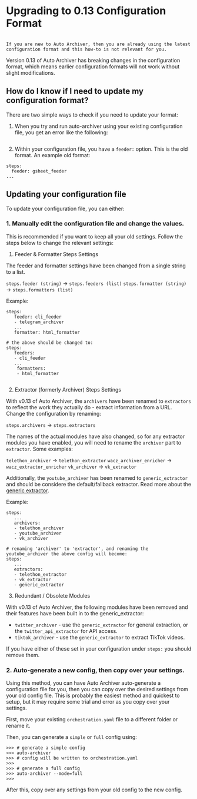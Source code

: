 # Upgrading to 0.13 Configuration Format

```{note} This how-to is only relevant for people who used Auto Archiver before February 2025 (versions prior to 0.13).

If you are new to Auto Archiver, then you are already using the latest configuration format and this how-to is not relevant for you.
```

Version 0.13 of Auto Archiver has breaking changes in the configuration format, which means earlier configuration formats will not work without slight modifications.

## How do I know if I need to update my configuration format?

There are two simple ways to check if you need to update your format:

1. When you try and run auto-archiver using your existing configuration file, you get an error like the following:

```AssertionError: No feeders were configured. Make sure to set at least one feeder in your configuration file or on the command line (using --feeders)
```

2. Within your configuration file, you have a `feeder:` option. This is the old format. An example old format:
```{yaml}
steps:
  feeder: gsheet_feeder
...
```

## Updating your configuration file

To update your configuration file, you can either:

### 1. Manually edit the configuration file and change the values.

This is recommended if you want to keep all your old settings. Follow the steps below to change the relevant settings:

1. Feeder & Formatter Steps Settings

The feeder and formatter settings have been changed from a single string to a list.

`steps.feeder (string)` → `steps.feeders (list)`
`steps.formatter (string)` → `steps.formatters (list)`

Example:
```{yaml}
steps:
   feeder: cli_feeder
   - telegram_archiver
   ...
   formatter: html_formatter

# the above should be changed to:
steps:
   feeders:
   - cli_feeder
   ...
    formatters:
    - html_formatter
```

```{note} Auto Archiver still only supports one feeder and formatter, but from v0.13 onwards they must be added to the configuration file as a list.
```

2. Extractor (formerly Archiver) Steps Settings

With v0.13 of Auto Archiver, the `archivers` have been renamed to `extractors` to reflect the work they actually do - extract information from a URL. Change the configuration by renaming:

`steps.archivers` → `steps.extractors`

The names of the actual modules have also changed, so for any extractor modules you have enabled, you will need to rename the `archiver` part to `extractor`. Some examples:

`telethon_archiver` → `telethon_extractor`
`wacz_archiver_enricher` → `wacz_extractor_enricher`
`vk_archiver` → `vk_extractor`

Additionally, the `youtube_archiver` has been renamed to `generic_extractor` and should be considere the default/fallback extractor. Read more about the [generic extractor](../modules/autogen/extractor/generic_extractor.md).

Example:
```{yaml}
steps:
   ...
   archivers:
   - telethon_archiver
   - youtube_archiver
   - vk_archiver

# renaming 'archiver' to 'extractor', and renaming the youtube_archiver the above config will become:
steps:
   ...
   extractors:
   - telethon_extractor
   - vk_extractor
   - generic_extractor

```

3. Redundant / Obsolete Modules

With v0.13 of Auto Archiver, the following modules have been removed and their features have been built in to the generic_extractor:

* `twitter_archiver` - use the `generic_extractor` for general extraction, or the `twitter_api_extractor` for API access.
* `tiktok_archiver` - use the `generic_extractor` to extract TikTok videos.

If you have either of these set in your configuration under `steps:` you should remove them.



### 2. Auto-generate a new config, then copy over your settings.

Using this method, you can have Auto Archiver auto-generate a configuration file for you, then you can copy over the desired settings from your old config file. This is probably the easiest method and quickest to setup, but it may require some trial and error as you copy over your settings.

First, move your existing `orchestration.yaml` file to a different folder or rename it.

Then, you can generate a `simple` or `full` config using:

```{code} console
>>> # generate a simple config
>>> auto-archiver 
>>> # config will be written to orchestration.yaml
>>>
>>> # generate a full config
>>> auto-archiver --mode=full
>>>
```

After this, copy over any settings from your old config to the new config.


